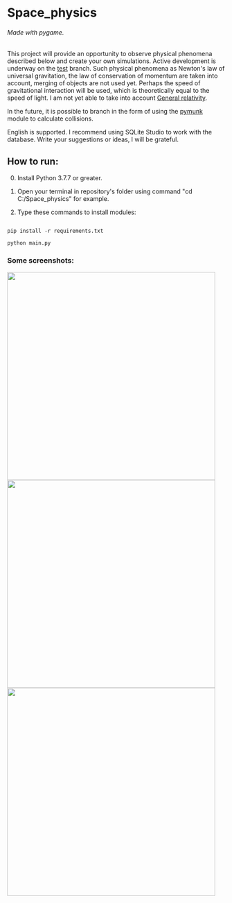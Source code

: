 # Space_physics
###### Made with pygame. 
This project will provide an opportunity to observe physical phenomena described below and create your own simulations. 
Active development is underway on the [test](https://github.com/bogtogus/Space_physics/tree/test) branch.
Such physical phenomena as Newton's law of universal gravitation, the law of conservation of momentum are taken into account, merging of objects are not used yet. Perhaps the speed of gravitational interaction will be used, which is theoretically equal to the speed of light.
I am not yet able to take into account [General relativity](https://en.wikipedia.org/wiki/General_relativity).
 
In the future, it is possible to branch in the form of using the [pymunk](http://www.pymunk.org/en/latest/) module to calculate collisions.

English is supported. I recommend using SQLite Studio to work with the database.
Write your suggestions or ideas, I will be grateful.

## How to run:

0. Install Python 3.7.7 or greater.

1. Open your terminal in repository's folder using command "cd C:/Space_physics" for example.

2. Type these commands to install modules: 

```no-highlight

pip install -r requirements.txt

python main.py
```



### Some screenshots:

<img src="https://user-images.githubusercontent.com/75621064/116752306-1267f900-aa0e-11eb-9362-358431a11afd.png" width="480">

<img src="https://user-images.githubusercontent.com/75621064/116752411-34fa1200-aa0e-11eb-9cfb-d812259a9bd8.png" width="480">

<img src="https://user-images.githubusercontent.com/75621064/116752886-e7ca7000-aa0e-11eb-8fd5-2b0f1f4e2993.png" width="480">
